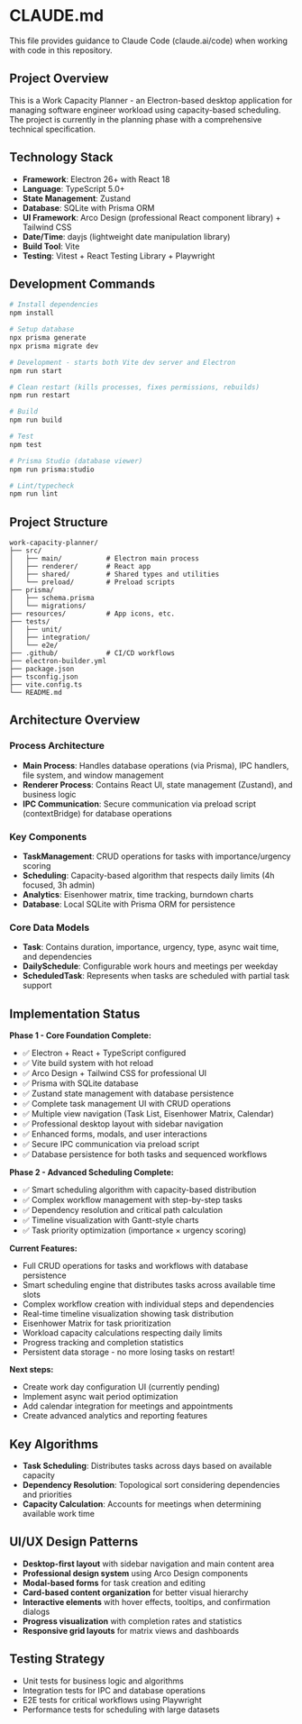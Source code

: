 # CLAUDE.md

This file provides guidance to Claude Code (claude.ai/code) when working with code in this repository.

## Project Overview

This is a Work Capacity Planner - an Electron-based desktop application for managing software engineer workload using capacity-based scheduling. The project is currently in the planning phase with a comprehensive technical specification.

## Technology Stack

- **Framework**: Electron 26+ with React 18
- **Language**: TypeScript 5.0+
- **State Management**: Zustand
- **Database**: SQLite with Prisma ORM
- **UI Framework**: Arco Design (professional React component library) + Tailwind CSS
- **Date/Time**: dayjs (lightweight date manipulation library)
- **Build Tool**: Vite
- **Testing**: Vitest + React Testing Library + Playwright

## Development Commands

```bash
# Install dependencies
npm install

# Setup database
npx prisma generate
npx prisma migrate dev

# Development - starts both Vite dev server and Electron
npm run start

# Clean restart (kills processes, fixes permissions, rebuilds)
npm run restart

# Build
npm run build

# Test
npm test

# Prisma Studio (database viewer)
npm run prisma:studio

# Lint/typecheck
npm run lint
```

## Project Structure

```
work-capacity-planner/
├── src/
│   ├── main/           # Electron main process
│   ├── renderer/       # React app
│   ├── shared/         # Shared types and utilities
│   └── preload/        # Preload scripts
├── prisma/
│   ├── schema.prisma
│   └── migrations/
├── resources/          # App icons, etc.
├── tests/
│   ├── unit/
│   ├── integration/
│   └── e2e/
├── .github/            # CI/CD workflows
├── electron-builder.yml
├── package.json
├── tsconfig.json
├── vite.config.ts
└── README.md
```

## Architecture Overview

### Process Architecture
- **Main Process**: Handles database operations (via Prisma), IPC handlers, file system, and window management
- **Renderer Process**: Contains React UI, state management (Zustand), and business logic
- **IPC Communication**: Secure communication via preload script (contextBridge) for database operations

### Key Components
- **TaskManagement**: CRUD operations for tasks with importance/urgency scoring
- **Scheduling**: Capacity-based algorithm that respects daily limits (4h focused, 3h admin)
- **Analytics**: Eisenhower matrix, time tracking, burndown charts
- **Database**: Local SQLite with Prisma ORM for persistence

### Core Data Models
- **Task**: Contains duration, importance, urgency, type, async wait time, and dependencies
- **DailySchedule**: Configurable work hours and meetings per weekday
- **ScheduledTask**: Represents when tasks are scheduled with partial task support

## Implementation Status

**Phase 1 - Core Foundation Complete:**
- ✅ Electron + React + TypeScript configured
- ✅ Vite build system with hot reload
- ✅ Arco Design + Tailwind CSS for professional UI
- ✅ Prisma with SQLite database
- ✅ Zustand state management with database persistence
- ✅ Complete task management UI with CRUD operations
- ✅ Multiple view navigation (Task List, Eisenhower Matrix, Calendar)
- ✅ Professional desktop layout with sidebar navigation
- ✅ Enhanced forms, modals, and user interactions
- ✅ Secure IPC communication via preload script
- ✅ Database persistence for both tasks and sequenced workflows

**Phase 2 - Advanced Scheduling Complete:**
- ✅ Smart scheduling algorithm with capacity-based distribution
- ✅ Complex workflow management with step-by-step tasks
- ✅ Dependency resolution and critical path calculation
- ✅ Timeline visualization with Gantt-style charts
- ✅ Task priority optimization (importance × urgency scoring)

**Current Features:**
- Full CRUD operations for tasks and workflows with database persistence
- Smart scheduling engine that distributes tasks across available time slots
- Complex workflow creation with individual steps and dependencies
- Real-time timeline visualization showing task distribution
- Eisenhower Matrix for task prioritization
- Workload capacity calculations respecting daily limits
- Progress tracking and completion statistics
- Persistent data storage - no more losing tasks on restart!

**Next steps:**
- Create work day configuration UI (currently pending)
- Implement async wait period optimization
- Add calendar integration for meetings and appointments
- Create advanced analytics and reporting features

## Key Algorithms

- **Task Scheduling**: Distributes tasks across days based on available capacity
- **Dependency Resolution**: Topological sort considering dependencies and priorities
- **Capacity Calculation**: Accounts for meetings when determining available work time

## UI/UX Design Patterns

- **Desktop-first layout** with sidebar navigation and main content area
- **Professional design system** using Arco Design components
- **Modal-based forms** for task creation and editing
- **Card-based content organization** for better visual hierarchy
- **Interactive elements** with hover effects, tooltips, and confirmation dialogs
- **Progress visualization** with completion rates and statistics
- **Responsive grid layouts** for matrix views and dashboards

## Testing Strategy

- Unit tests for business logic and algorithms
- Integration tests for IPC and database operations
- E2E tests for critical workflows using Playwright
- Performance tests for scheduling with large datasets
